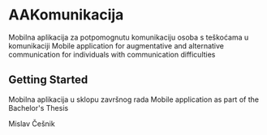 # AAKomunikacija

Mobilna aplikacija za potpomognutu komunikaciju osoba s teškoćama u komunikaciji
Mobile application for augmentative and alternative communication for individuals with 
communication difficulties 

## Getting Started

Mobilna aplikacija u sklopu završnog rada
Mobile application as part of the Bachelor's Thesis

Mislav Češnik
